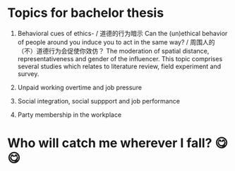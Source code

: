 
# Topics for bachelor thesis

1. Behavioral cues of ethics- / 道德的行为暗示
Can the (un)ethical behavior of people around you induce you to act in the same way? / 周围人的（不）道德行为会促使你效仿？
The moderation of spatial distance, representativeness and gender of the influencer.
This topic comprises several studies which relates to literature review, field experiment and survey. 

2. Unpaid working overtime and job pressure 

3. Social integration, social suppport and job performance

4. Party membership in the workplace





# Who will catch me wherever I fall? :yum: :yum:




